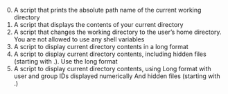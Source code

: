 0. A script that prints the absolute path name of the current working directory
1. A script that displays the contents of your current directory
2. A script that changes the working directory to the user’s home directory. You are not allowed to use any shell variables
3. A script to display current directory contents in a long format
4. A script to display current directory contents, including hidden files (starting with .). Use the long format
5. A script to display current directory contents, using Long format with user and group IDs displayed numerically And hidden files (starting with .)
